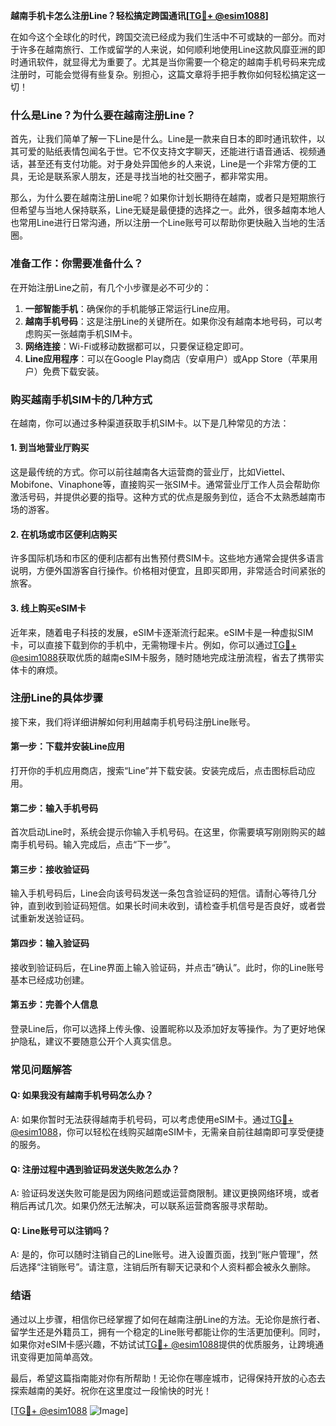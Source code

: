 **越南手机卡怎么注册Line？轻松搞定跨国通讯[[TG💪+ @esim1088](https://t.me/s/esim1088)]**

在如今这个全球化的时代，跨国交流已经成为我们生活中不可或缺的一部分。而对于许多在越南旅行、工作或留学的人来说，如何顺利地使用Line这款风靡亚洲的即时通讯软件，就显得尤为重要了。尤其是当你需要一个稳定的越南手机号码来完成注册时，可能会觉得有些复杂。别担心，这篇文章将手把手教你如何轻松搞定这一切！

### **什么是Line？为什么要在越南注册Line？**

首先，让我们简单了解一下Line是什么。Line是一款来自日本的即时通讯软件，以其可爱的贴纸表情包闻名于世。它不仅支持文字聊天，还能进行语音通话、视频通话，甚至还有支付功能。对于身处异国他乡的人来说，Line是一个非常方便的工具，无论是联系家人朋友，还是寻找当地的社交圈子，都非常实用。

那么，为什么要在越南注册Line呢？如果你计划长期待在越南，或者只是短期旅行但希望与当地人保持联系，Line无疑是最便捷的选择之一。此外，很多越南本地人也常用Line进行日常沟通，所以注册一个Line账号可以帮助你更快融入当地的生活圈。

### **准备工作：你需要准备什么？**

在开始注册Line之前，有几个小步骤是必不可少的：

1. **一部智能手机**：确保你的手机能够正常运行Line应用。
2. **越南手机号码**：这是注册Line的关键所在。如果你没有越南本地号码，可以考虑购买一张越南手机SIM卡。
3. **网络连接**：Wi-Fi或移动数据都可以，只要保证稳定即可。
4. **Line应用程序**：可以在Google Play商店（安卓用户）或App Store（苹果用户）免费下载安装。

### **购买越南手机SIM卡的几种方式**

在越南，你可以通过多种渠道获取手机SIM卡。以下是几种常见的方法：

#### **1. 到当地营业厅购买**
这是最传统的方式。你可以前往越南各大运营商的营业厅，比如Viettel、Mobifone、Vinaphone等，直接购买一张SIM卡。通常营业厅工作人员会帮助你激活号码，并提供必要的指导。这种方式的优点是服务到位，适合不太熟悉越南市场的游客。

#### **2. 在机场或市区便利店购买**
许多国际机场和市区的便利店都有出售预付费SIM卡。这些地方通常会提供多语言说明，方便外国游客自行操作。价格相对便宜，且即买即用，非常适合时间紧张的旅客。

#### **3. 线上购买eSIM卡**
近年来，随着电子科技的发展，eSIM卡逐渐流行起来。eSIM卡是一种虚拟SIM卡，可以直接下载到你的手机中，无需物理卡片。例如，你可以通过[TG💪+ @esim1088](https://t.me/s/esim1088)获取优质的越南eSIM卡服务，随时随地完成注册流程，省去了携带实体卡的麻烦。

### **注册Line的具体步骤**

接下来，我们将详细讲解如何利用越南手机号码注册Line账号。

#### **第一步：下载并安装Line应用**
打开你的手机应用商店，搜索“Line”并下载安装。安装完成后，点击图标启动应用。

#### **第二步：输入手机号码**
首次启动Line时，系统会提示你输入手机号码。在这里，你需要填写刚刚购买的越南手机号码。输入完成后，点击“下一步”。

#### **第三步：接收验证码**
输入手机号码后，Line会向该号码发送一条包含验证码的短信。请耐心等待几分钟，直到收到验证码短信。如果长时间未收到，请检查手机信号是否良好，或者尝试重新发送验证码。

#### **第四步：输入验证码**
接收到验证码后，在Line界面上输入验证码，并点击“确认”。此时，你的Line账号基本已经成功创建。

#### **第五步：完善个人信息**
登录Line后，你可以选择上传头像、设置昵称以及添加好友等操作。为了更好地保护隐私，建议不要随意公开个人真实信息。

### **常见问题解答**

#### **Q: 如果我没有越南手机号码怎么办？**
A: 如果你暂时无法获得越南手机号码，可以考虑使用eSIM卡。通过[TG💪+ @esim1088](https://t.me/s/esim1088)，你可以轻松在线购买越南eSIM卡，无需亲自前往越南即可享受便捷的服务。

#### **Q: 注册过程中遇到验证码发送失败怎么办？**
A: 验证码发送失败可能是因为网络问题或运营商限制。建议更换网络环境，或者稍后再试几次。如果仍然无法解决，可以联系运营商客服寻求帮助。

#### **Q: Line账号可以注销吗？**
A: 是的，你可以随时注销自己的Line账号。进入设置页面，找到“账户管理”，然后选择“注销账号”。请注意，注销后所有聊天记录和个人资料都会被永久删除。

### **结语**

通过以上步骤，相信你已经掌握了如何在越南注册Line的方法。无论你是旅行者、留学生还是外籍员工，拥有一个稳定的Line账号都能让你的生活更加便利。同时，如果你对eSIM卡感兴趣，不妨试试[TG💪+ @esim1088](https://t.me/s/esim1088)提供的优质服务，让跨境通讯变得更加简单高效。

最后，希望这篇指南能对你有所帮助！无论你在哪座城市，记得保持开放的心态去探索越南的美好。祝你在这里度过一段愉快的时光！

[[TG💪+ @esim1088](https://t.me/s/esim1088) ![Image](https://i.postimg.cc/4NQfJmqS/Snipaste-2025-05-13-00-14-12.png)]